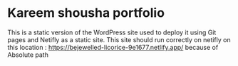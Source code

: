 # Kareem shousha portfolio

This is a static version of the WordPress site used to deploy it using Git pages and Netifly as a static site.
This site should run correctly on netifly on this location :    https://bejewelled-licorice-9e1677.netlify.app/
because of Absolute path